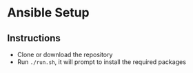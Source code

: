 # Ansible Setup

## Instructions

* Clone or download the repository
* Run `./run.sh`, it will prompt to install the required packages
